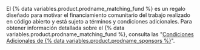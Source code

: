 El {% data variables.product.prodname_matching_fund %} es un regalo diseñado para motivar el financiamiento comunitario del trabajo realizado en código abierto y está sujeto a términos y condiciones adicionales. Para obtener información detallada sobre el {% data variables.product.prodname_matching_fund %}, consulta las "[Condiciones Adicionales de {% data variables.product.prodname_sponsors %}](/free-pro-team@latest/github/site-policy/github-sponsors-additional-terms)".
